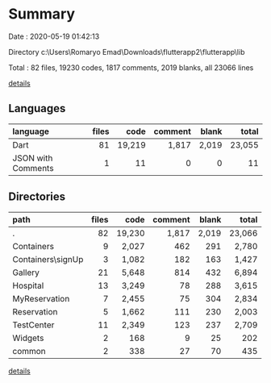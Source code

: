 # Summary

Date : 2020-05-19 01:42:13

Directory c:\Users\Romaryo Emad\Downloads\flutterapp2\flutterapp\lib

Total : 82 files,  19230 codes, 1817 comments, 2019 blanks, all 23066 lines

[details](details.md)

## Languages
| language | files | code | comment | blank | total |
| :--- | ---: | ---: | ---: | ---: | ---: |
| Dart | 81 | 19,219 | 1,817 | 2,019 | 23,055 |
| JSON with Comments | 1 | 11 | 0 | 0 | 11 |

## Directories
| path | files | code | comment | blank | total |
| :--- | ---: | ---: | ---: | ---: | ---: |
| . | 82 | 19,230 | 1,817 | 2,019 | 23,066 |
| Containers | 9 | 2,027 | 462 | 291 | 2,780 |
| Containers\signUp | 3 | 1,082 | 182 | 163 | 1,427 |
| Gallery | 21 | 5,648 | 814 | 432 | 6,894 |
| Hospital | 13 | 3,249 | 78 | 288 | 3,615 |
| MyReservation | 7 | 2,455 | 75 | 304 | 2,834 |
| Reservation | 5 | 1,662 | 111 | 230 | 2,003 |
| TestCenter | 11 | 2,349 | 123 | 237 | 2,709 |
| Widgets | 2 | 168 | 9 | 25 | 202 |
| common | 2 | 338 | 27 | 70 | 435 |

[details](details.md)